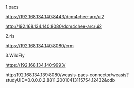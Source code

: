 1.pacs

https://192.168.134.140:8443/dcm4chee-arc/ui2

http://192.168.134.140:8080/dcm4chee-arc/ui2

2.ris

https://192.168.134.140:8080/crm

3.WildFly

https://192.168.134.140:9993/



http:/192.168.134.139:8080/weasis-pacs-connector/weasis?studyUID=0.0.0.0.2.8811.20010413115754.12432&cdb

